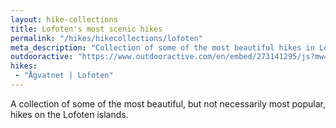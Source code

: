 ```yaml
---
layout: hike-collections
title: Lofoten's most scenic hikes
permalink: "/hikes/hikecollections/lofoten"
meta_description: "Collection of some of the most beautiful hikes in Lofoten, Norway"
outdooractive: "https://www.outdooractive.com/en/embed/273141295/js?mw=false&usr=4imcb1&key=USR-LKA30EGO-EMWGMIS4-4OSSTG7J"
hikes:
 - "Ågvatnet | Lofoten"
---
```

A collection of some of the most beautiful, but not necessarily most popular, hikes on the Lofoten islands.